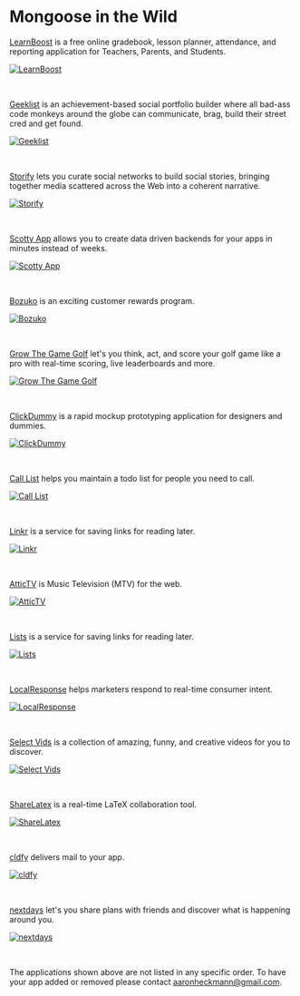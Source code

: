 
Mongoose in the Wild
====================

[LearnBoost](https://www.learnboost.com) is a free online gradebook, lesson planner, attendance, and reporting application for Teachers, Parents, and Students.

[![LearnBoost](/images/apps/learnboost.png)](https://www.learnboost.com)

<br>

[Geeklist](http://geekli.st) is an achievement-based social portfolio builder where all bad-ass code monkeys around the globe can communicate, brag, build their street cred and get found.

[![Geeklist](/images/apps/geeklist.png)](http://geekli.st)

<br>

[Storify](http://storify.com/) lets you curate social networks to build social stories, bringing together media scattered across the Web into a coherent narrative.

[![Storify](/images/apps/storify.png)](http://storify.com/)

<br>

[Scotty App](http://scottyapp.com) allows you to create data driven backends for your apps in minutes instead of weeks.

[![Scotty App](/images/apps/scotty.png)](http://scottyapp.com)

<br>

[Bozuko](https://bozuko.com) is an exciting customer rewards program.

[![Bozuko](/images/apps/bozuko.png)](https://bozuko.com)

<br>

[Grow The Game Golf](http://home.gtggolf.com) let's you think, act, and score your golf game like a pro with real-time scoring, live leaderboards and more.

[![Grow The Game Golf](/images/apps/gtggolf.png)](http://home.gtggolf.com)

<br>

[ClickDummy](https://clickdummy.com) is a rapid mockup prototyping application for designers and dummies.

[![ClickDummy](/images/apps/clickdummy.png)](https://clickdummy.com)

<br>

[Call List](http://calllistapp.com) helps you maintain a todo list for people you need to call.

[![Call List](/images/apps/calllist.png)](http://calllistapp.com)

<br>

[Linkr](http://linkr.cc) is a service for saving links for reading later.

[![Linkr](/images/apps/linkr.png)](http://linkr.cc)

<br>

[AtticTV](http://www.attictv.com/) is Music Television (MTV) for the web.

[![AtticTV](/images/apps/attictv.png)](http://www.attictv.com/)

<br>

[Lists](http://apps.newleafdigital.com/lists) is a service for saving links for reading later.

[![Lists](/images/apps/lists.png)](http://apps.newleafdigital.com/lists)

<br>

[LocalResponse](https://localresponse.com) helps marketers respond to real-time consumer intent.

[![LocalResponse](/images/apps/localreponse.png)](https://localresponse.com)

<br>

[Select Vids](http://selectvids.com) is a collection of amazing, funny, and creative videos for you to discover.

[![Select Vids](/images/apps/selectvids.png)](http://selectvids.com)

<br>

[ShareLatex](http://www.sharelatex.com) is a real-time LaTeX collaboration tool.

[![ShareLatex](/images/apps/sharelatex.png)](http://www.sharelatex.com)

<br>

[cldfy](https://cldfy.com) delivers mail to your app.

[![cldfy](/images/apps/cldfy.png)](https://cldfy.com)

<br>

[nextdays](http://nextdays.com) let's you share plans with friends and discover what is happening around you.

[![nextdays](/images/apps/nextdays.png)](http://nextdays.com)

<br>

The applications shown above are not listed in any specific order. To have your app added or removed please contact [aaronheckmann@gmail.com](mailto:aaron.heckmann+github@gmail.com).
